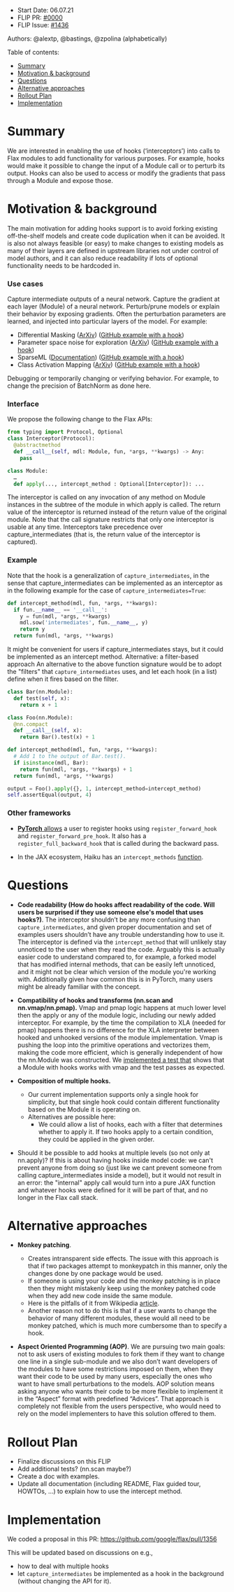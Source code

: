 - Start Date: 06.07.21
- FLIP PR: [#0000](https://github.com/google/flax/pull/0000)
- FLIP Issue: [#1436](https://github.com/google/flax/issues/1436)

Authors: @alextp, @bastings, @zpolina (alphabetically)

Table of contents:

- [Summary]
- [Motivation & background]
- [Questions]
- [Alternative approaches]
- [Rollout Plan]
- [Implementation]


# Summary
[Summary]: #summary

We are interested in enabling the use of hooks (‘interceptors’) into calls to Flax modules to add functionality for various purposes. For example, hooks would make it possible to change the input of a Module call or to perturb its output. Hooks can also be used to access or modify the gradients that pass through a Module and expose those.

# Motivation & background
[Motivation & background]: #motivation-and-background

The main motivation for adding hooks support is to avoid forking existing off-the-shelf models and create code duplication when it can be avoided. It is also not always feasible (or easy) to make changes to existing models as many of their layers are defined in upstream libraries not under control of model authors, and it can also reduce readability if lots of optional functionality needs to be hardcoded in.

### Use cases
Capture intermediate outputs of a neural network.
Capture the gradient at each layer (Module) of a neural network.
Perturb/prune models or explain their behavior by exposing gradients. Often the perturbation parameters are learned, and injected into particular layers of the model. For example:
- Differential Masking ([ArXiv](https://arxiv.org/abs/2004.14992)) ([GitHub example with a hook](https://github.com/nicola-decao/diffmask/blob/2385532d4859d6b1608892afe0f827c726aeda75/diffmask/utils/getter_setter.py#L76))
- Parameter space noise for exploration ([ArXiv](https://arxiv.org/pdf/1706.01905.pdf))  ([GitHub example with a hook](https://github.com/iffiX/machin/blob/75b271fb0384a986a6012e17764ceaad65550915/machin/frame/noise/param_space_noise.py#L110))
- SparseML ([Documentation](https://docs.neuralmagic.com/sparseml/))  ([GitHub example with a hook](https://github.com/neuralmagic/sparseml/blob/7c72143a6a8501c7271aa66695be9c0a35c3abb5/src/sparseml/pytorch/optim/mask_pruning.py#L652))
- Class Activation Mapping ([ArXiv](https://arxiv.org/abs/1512.04150))  ([GitHub example with a hook](https://github.com/Project-MONAI/MONAI/blob/12f267c98eabdcd566dff11a3daf931201f04da4/monai/visualize/class_activation_maps.py#L77))

Debugging or temporarily changing or verifying behavior. For example, to change the precision of BatchNorm as done here.

### Interface

We propose the following change to the Flax APIs:
```python
from typing import Protocol, Optional
class Interceptor(Protocol):
  @abstractmethod
  def __call__(self, mdl: Module, fun, *args, **kwargs) -> Any:
    pass

class Module:
  …
  def apply(..., intercept_method : Optional[Interceptor]): ...
```

The interceptor is called on any invocation of any method on Module instances in the subtree of the module in which apply is called. The return value of the interceptor is returned instead of the return value of the original module. Note that the call signature restricts that only one interceptor is usable at any time. Interceptors take precedence over capture_intermediates (that is, the return value of the interceptor is captured).

### Example

Note that the hook is a generalization of `capture_intermediates`, in the sense that capture_intermediates can be implemented as an interceptor as in the following example for the case of `capture_intermediates=True`:

```python
def intercept_method(mdl, fun, *args, **kwargs):
  if fun.__name__ == '__call__':
    y = fun(mdl, *args, **kwargs)
    mdl.sow('intermediates', fun.__name__, y)
    return y
  return fun(mdl, *args, **kwargs)
```
 
It might be convenient for users if capture_intermediates stays, but it could be implemented as an intercept method.
Alternative: a filter-based approach
An alternative to the above function signature would be to adopt the "filters" that `capture_intermediates` uses, and let each hook (in a list) define when it fires based on the filter.

```python
class Bar(nn.Module):
  def test(self, x):
    return x + 1

class Foo(nn.Module):
  @nn.compact
  def __call__(self, x):
    return Bar().test(x) + 1

def intercept_method(mdl, fun, *args, **kwargs):
  # Add 1 to the output of Bar.test().
  if isinstance(mdl, Bar):
    return fun(mdl, *args, **kwargs) + 1
  return fun(mdl, *args, **kwargs)

output = Foo().apply({}, 1, intercept_method=intercept_method)
self.assertEqual(output, 4)
```

### Other frameworks

- [**PyTorch** allows](https://pytorch.org/docs/stable/generated/torch.nn.Module.html?highlight=register_forward_hook#torch.nn.Module.register_forward_hook) a user to register hooks using `register_forward_hook` and `register_forward_pre_hook`. It also has a `register_full_backward_hook` that is called during the backward pass.

- In the JAX ecosystem, Haiku has an `intercept_methods` [function](https://dm-haiku.readthedocs.io/en/latest/api.html#haiku.experimental.intercept_methods).

# Questions
[Questions]: #questons

- **Code readability (How do hooks affect readability of the code. Will users be surprised if they use someone else's model that uses hooks?)**. The interceptor shouldn’t be any more confusing than `capture_intermediates`, and given proper documentation and set of examples users shouldn’t have any trouble understanding how to use it.  The interceptor is defined via the `intercept_method` that will unlikely stay unnoticed to the user when they read the code. Arguably this is actually easier code to understand compared to, for example, a forked model that has modified internal methods, that can be easily left unnoticed, and it might not be clear which version of the module you're working with. Additionally given how common this is in PyTorch, many users might be already familiar with the concept.

- **Compatibility of hooks and transforms (nn.scan and nn.vmap/nn.pmap).** Vmap and pmap logic happens at much lower level then the apply or any of the module logic, including our newly added interceptor. For example, by the time the compilation to XLA (needed for pmap) happens there is no difference for the XLA interpreter between hooked and unhooked versions of the module implementation. Vmap is pushing the loop into the primitive operations and vectorizes them, making the code more efficient, which is generally independent of how the nn.Module was constructed. We [implemented a test that](https://github.com/google/flax/pull/1356) shows that a Module with hooks works with vmap and the test passes as expected.

- **Composition of multiple hooks.** 
	- Our current implementation supports only a single hook for simplicity, but that single hook could contain different functionality based on the Module it is operating on.
	- Alternatives are possible here: 
		- We could allow a list of hooks, each with a filter that determines whether to apply it. If two hooks apply to a certain condition, they could be applied in the given order.

- Should it be possible to add hooks at multiple levels (so not only at nn.apply)?
If this is about having hooks inside model code: we can't prevent anyone from doing so (just like we cant prevent someone from calling capture_intermediates inside a model), but it would not result in an error: the "internal" apply call would turn into a pure JAX function and whatever hooks were defined for it will be part of that, and no longer in the Flax call stack.

# Alternative approaches
[Alternative approaches]: #alternative-approaches

- **Monkey patching**.
  - Creates intransparent side effects. The issue with this approach is that if two packages attempt to monkeypatch in this manner, only the changes done by one package would be used. 
  - If someone is using your code and the monkey patching is in place then they might mistakenly keep using the monkey patched code when they add new code inside the same module.
  - Here is the pitfalls of it from Wikipedia [article](https://en.wikipedia.org/wiki/Monkey_patch#Pitfalls).
  - Another reason not to do this is that if a user wants to change the behavior of many different modules, these would all need to be monkey patched, which is much more cumbersome than to specify a hook.


- **Aspect Oriented Programming (AOP)**.
We are pursuing two main goals: not to ask users of existing modules to fork them if they want to change one line in a single sub-module and we also don’t want developers of the modules to have some restrictions imposed on them, when they want their code to be used by many users, especially the ones who want to have small perturbations to the models. AOP solution means asking anyone who wants their code to be more flexible to implement it in the “Aspect” format with predefined “Advices”. That approach is completely not flexible from the users perspective, who would need to rely on the model implementers to have this solution offered to them.


# Rollout Plan
[Rollout plan]: #rollout-plan

- Finalize discussions on this FLIP
- Add additional tests? (nn.scan maybe?)
- Create a doc with examples.
- Update all documentation (including README, Flax guided tour, HOWTOs, ...) to explain how to use the intercept method.
 
# Implementation
[Implementation]: #implementation

We coded a proposal in this PR: https://github.com/google/flax/pull/1356

This will be updated based on discussions on e.g., 
- how to deal with multiple hooks
- let `capture_intermediates` be implemented as a hook in the background (without changing the API for it).

